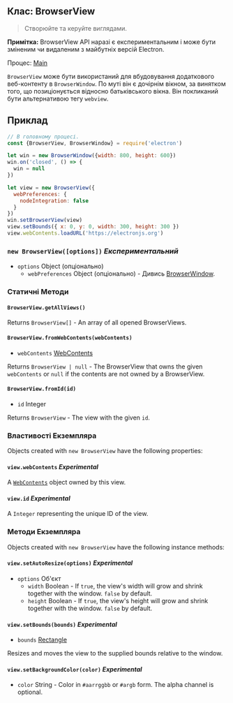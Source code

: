 ## Клас: BrowserView

> Створюйте та керуйте виглядами.

**Примітка:** BrowserView API наразі є експериментальним і може бути зміненим чи видаленим з майбутніх версій Electron.

Процес: [Main](../glossary.md#main-process)

`BrowserView` може бути використаний для вбудовування додаткового веб-контенту в `BrowserWindow`. По муті він є дочірнім вікном, за винятком того, що позиціонується відносно батьківського вікна. Він покликаний бути альтернативою тегу `webview`.

## Приклад

```javascript
// В головному процесі.
const {BrowserView, BrowserWindow} = require('electron')

let win = new BrowserWindow({width: 800, height: 600})
win.on('closed', () => {
  win = null
})

let view = new BrowserView({
  webPreferences: {
    nodeIntegration: false
  }
})
win.setBrowserView(view)
view.setBounds({ x: 0, y: 0, width: 300, height: 300 })
view.webContents.loadURL('https://electronjs.org')
```

### `new BrowserView([options])` *Експериментальний*

* `options` Object (опціонально) 
  * `webPreferences` Object (опціонально) - Дивись [BrowserWindow](browser-window.md).

### Статичні Методи

#### `BrowserView.getAllViews()`

Returns `BrowserView[]` - An array of all opened BrowserViews.

#### `BrowserView.fromWebContents(webContents)`

* `webContents` [WebContents](web-contents.md)

Returns `BrowserView | null` - The BrowserView that owns the given `webContents` or `null` if the contents are not owned by a BrowserView.

#### `BrowserView.fromId(id)`

* `id` Integer

Returns `BrowserView` - The view with the given `id`.

### Властивості Екземпляра

Objects created with `new BrowserView` have the following properties:

#### `view.webContents` *Experimental*

A [`WebContents`](web-contents.md) object owned by this view.

#### `view.id` *Experimental*

A `Integer` representing the unique ID of the view.

### Методи Екземпляра

Objects created with `new BrowserView` have the following instance methods:

#### `view.setAutoResize(options)` *Experimental*

* `options` Об'єкт 
  * `width` Boolean - If `true`, the view's width will grow and shrink together with the window. `false` by default.
  * `height` Boolean - If `true`, the view's height will grow and shrink together with the window. `false` by default.

#### `view.setBounds(bounds)` *Experimental*

* `bounds` [Rectangle](structures/rectangle.md)

Resizes and moves the view to the supplied bounds relative to the window.

#### `view.setBackgroundColor(color)` *Experimental*

* `color` String - Color in `#aarrggbb` or `#argb` form. The alpha channel is optional.
